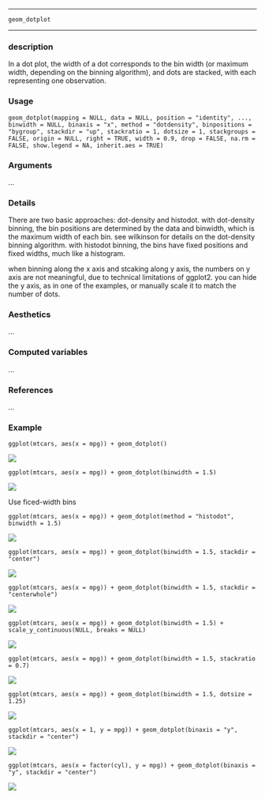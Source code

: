 ****************

`geom_dotplot`

***************

### description

In a dot plot, the width of a dot corresponds to the bin width (or maximum width, depending on the binning algorithm), and dots are stacked, with each representing one observation.

### Usage

`geom_dotplot(mapping = NULL, data = NULL, position = "identity", ..., binwidth = NULL, binaxis = "x", method = "dotdensity", binpositions = "bygroup", stackdir = "up", stackratio = 1, dotsize = 1, stackgroups = FALSE, origin = NULL, right = TRUE, width = 0.9, drop = FALSE, na.rm = FALSE, show.legend = NA, inherit.aes = TRUE)`

### Arguments

...

### Details

There are two basic approaches: dot-density and histodot. with dot-density binning, the bin positions are determined by the data and binwidth, which is the maximum width of each bin. see wilkinson for details on the dot-density binning algorithm. with histodot binning, the bins have fixed positions and fixed widths, much like a histogram.

when binning along the x  axis and stcaking along y axis, the numbers on y axis are not meaningful, due to technical limitations of ggplot2. you can hide the y axis, as in one of the examples, or manually scale it to match the number of dots.

### Aesthetics

...

### Computed variables

...

### References

...

### Example

`ggplot(mtcars, aes(x = mpg)) + geom_dotplot()`

![](https://ws3.sinaimg.cn/large/006tNc79ly1g24fu6s8d5j31d80u0k7t.jpg)

`ggplot(mtcars, aes(x = mpg)) + geom_dotplot(binwidth = 1.5)`

![](https://ws3.sinaimg.cn/large/006tNc79ly1g24fvixlrnj31d80u0h2r.jpg)

Use ficed-width bins

`ggplot(mtcars, aes(x = mpg)) + geom_dotplot(method = "histodot", binwidth = 1.5)`

![](https://ws3.sinaimg.cn/large/006tNc79ly1g24fxoxlbfj31d80u04ex.jpg)

`ggplot(mtcars, aes(x = mpg)) + geom_dotplot(binwidth = 1.5, stackdir = "center")`

![](https://ws2.sinaimg.cn/large/006tNc79ly1g24g0l5hu0j31d80u0dwx.jpg)

`ggplot(mtcars, aes(x = mpg)) + geom_dotplot(binwidth = 1.5, stackdir = "centerwhole")`

![](https://ws2.sinaimg.cn/large/006tNc79ly1g24g07btpqj31d80u0h2l.jpg)

`ggplot(mtcars, aes(x = mpg)) + geom_dotplot(binwidth = 1.5) + scale_y_continuous(NULL, breaks = NULL)`

![](https://ws2.sinaimg.cn/large/006tNc79ly1g24g3bahhgj31d80u04ey.jpg)

`ggplot(mtcars, aes(x = mpg)) + geom_dotplot(binwidth = 1.5, stackratio = 0.7)`

![](https://ws3.sinaimg.cn/large/006tNc79ly1g24g50v4m7j31d80u07kt.jpg)

`ggplot(mtcars, aes(x = mpg)) + geom_dotplot(binwidth = 1.5, dotsize = 1.25)`

![](https://ws4.sinaimg.cn/large/006tNc79ly1g24g5wx58hj31d80u0qjp.jpg)

`ggplot(mtcars, aes(x = 1, y = mpg)) + geom_dotplot(binaxis = "y", stackdir = "center")`

![](https://ws4.sinaimg.cn/large/006tNc79ly1g24g7skyuxj31d80u016b.jpg)

`ggplot(mtcars, aes(x = factor(cyl), y = mpg)) + geom_dotplot(binaxis = "y", stackdir = "center")`

![](https://ws4.sinaimg.cn/large/006tNc79ly1g24g98vdd5j31d80u04az.jpg)



